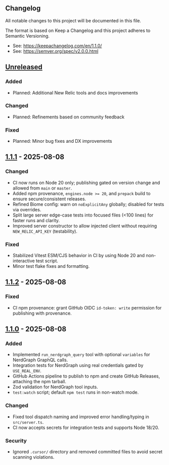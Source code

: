 ## Changelog

All notable changes to this project will be documented in this file.

The format is based on Keep a Changelog and this project adheres to Semantic Versioning.

- See: https://keepachangelog.com/en/1.1.0/
- See: https://semver.org/spec/v2.0.0.html

## [Unreleased]

### Added

- Planned: Additional New Relic tools and docs improvements

### Changed

- Planned: Refinements based on community feedback

### Fixed

- Planned: Minor bug fixes and DX improvements

## [1.1.1] - 2025-08-08

### Changed

- CI now runs on Node 20 only; publishing gated on version change and allowed from `main` or `master`.
- Added npm provenance, `engines.node >= 20`, and `prepack` build to ensure secure/consistent releases.
- Refined Biome config: warn on `noExplicitAny` globally; disabled for tests via overrides.
- Split large server edge-case tests into focused files (<100 lines) for faster runs and clarity.
- Improved server constructor to allow injected client without requiring `NEW_RELIC_API_KEY` (testability).

### Fixed

- Stabilized Vitest ESM/CJS behavior in CI by using Node 20 and non-interactive test script.
- Minor test flake fixes and formatting.

## [1.1.2] - 2025-08-08

### Fixed

- CI npm provenance: grant GitHub OIDC `id-token: write` permission for publishing with provenance.

## [1.1.0] - 2025-08-08

### Added

- Implemented `run_nerdgraph_query` tool with optional `variables` for NerdGraph GraphQL calls.
- Integration tests for NerdGraph using real credentials gated by `USE_REAL_ENV`.
- GitHub Actions pipeline to publish to npm and create GitHub Releases, attaching the npm tarball.
- Zod validation for NerdGraph tool inputs.
- `test:watch` script; default `npm test` runs in non-watch mode.

### Changed

- Fixed tool dispatch naming and improved error handling/typing in `src/server.ts`.
- CI now accepts secrets for integration tests and supports Node 18/20.

### Security

- Ignored `.cursor/` directory and removed committed files to avoid secret scanning violations.

[Unreleased]: https://github.com/cloudbring/newrelic-mcp/compare/v1.1.2...HEAD
[1.1.2]: https://github.com/cloudbring/newrelic-mcp/compare/v1.1.1...v1.1.2
[1.1.1]: https://github.com/cloudbring/newrelic-mcp/compare/v1.1.0...v1.1.1
[1.1.0]: https://github.com/cloudbring/newrelic-mcp/releases/tag/v1.1.0
